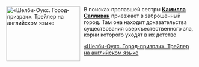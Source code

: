<!--2025-08-19 08:00:20-->
<div class="yb">
  <div class="rss kino_kino"><a href="https://www.kino-teatr.ru/video/52243/" title="«Шелби-Оукс. Город-призрак». Трейлер на английском языке"><img src="https://www.kino-teatr.ru/video/3/4/52243/poster.jpg" width="196" height="147" align="left" hspace="5" style="margin: 0px 10px 0px 5px" alt="«Шелби-Оукс. Город-призрак». Трейлер на английском языке"/></a>В поисках пропавшей сестры <a href=https://www.kino-teatr.ru/kino/acter/w/hollywood/113275/bio/ target=_blank><strong>Камилла Салливан</strong></a> приезжает в заброшенный город. Там она находит доказательства существования сверхъестественного зла, корни которого уходят в их детство <p class="titl"><a href="https://www.kino-teatr.ru/video/52243/">«Шелби-Оукс. Город-призрак». Трейлер на английском языке</a></p></div>
</div>
